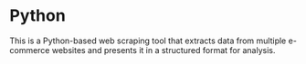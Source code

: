 # Python
This is a Python-based web scraping tool that extracts data from multiple e-commerce websites and presents it in a structured format for analysis.
